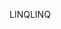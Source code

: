 <span data-ttu-id="5ef4b-101">LINQ</span><span class="sxs-lookup"><span data-stu-id="5ef4b-101">LINQ</span></span>